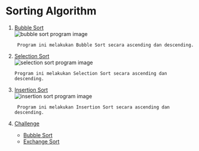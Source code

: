 # Sorting Algorithm

1. [Bubble Sort](https://github.com/nyferin/kuliah_asd/blob/main/sorting/bubbleSort.c)  
    ![bubble sort program image](https://github.com/nyferin/kuliah_asd/blob/main/sorting/picture/bubbleSortPict.png)
        
        Program ini melakukan Bubble Sort secara ascending dan descending.
2. [Selection Sort](https://github.com/nyferin/kuliah_asd/blob/main/sorting/selectionSort.c)  
    ![selection sort program image](https://github.com/nyferin/kuliah_asd/blob/main/sorting/picture/selectionSortPict.png)
       
       Program ini melakukan Selection Sort secara ascending dan descending.
3. [Insertion Sort](https://github.com/nyferin/kuliah_asd/blob/main/sorting/insertionSort.c)  
    ![insertion sort program image](https://github.com/nyferin/kuliah_asd/blob/main/sorting/picture/insertionSortPict.png)
        
        Program ini melakukan Insertion Sort secara ascending dan descending.
4. [Challenge](https://github.com/nyferin/kuliah_asd/tree/main/sorting/challenge)
    - [Bubble Sort](https://github.com/nyferin/kuliah_asd/blob/main/sorting/challenge/bubbleSortChallenge.c)
    - [Exchange Sort](https://github.com/nyferin/kuliah_asd/blob/main/sorting/challenge/exchangeSortChallenge.c)
